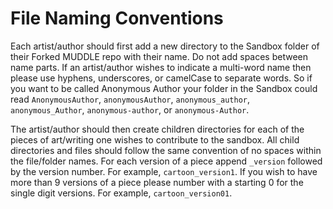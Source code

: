 # File Naming Conventions
  
Each artist/author should first add a new directory to the Sandbox folder of their Forked MUDDLE repo with their name. Do not add spaces between name parts. If an artist/author wishes to indicate a multi-word name then please use hyphens, underscores, or camelCase to separate words. So if you want to be called Anonymous Author your folder in the Sandbox could read `AnonymousAuthor`, `anonymousAuthor`, `anonymous_author`, `anonymous_Author`, `anonymous-author`, or `anonymous-Author`.   
  
The artist/author should then create children directories for each of the pieces of art/writing one wishes to contribute to the sandbox. All child directories and files should follow the same convention of no spaces within the file/folder names. For each version of a piece append `_version` followed by the version number. For example, `cartoon_version1`. If you wish to have more than 9 versions of a piece please number with a starting 0 for the single digit versions. For example, `cartoon_version01`.
